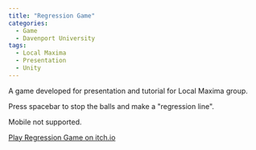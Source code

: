 ```yaml
---
title: "Regression Game"
categories:
  - Game
  - Davenport University
tags:
  - Local Maxima
  - Presentation
  - Unity
---
```


A game developed for presentation and tutorial for Local Maxima group.

Press spacebar to stop the balls and make a "regression line".

Mobile not supported.

[Play Regression Game on itch.io](https://puzzledice.itch.io/regression?secret=KaNpZjZQtx013VgR2zfYspSqTw)